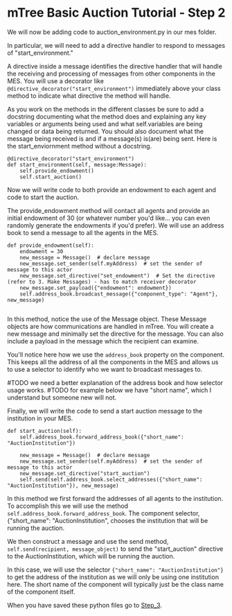 # mTree Basic Auction Tutorial - Step 2

We will now be adding code to auction_environment.py in our mes folder.

In particular, we will need to add a directive handler to respond to messages of "start_environment." 

A directive inside a message identifies the directive handler that will handle the receiving and processing of messages from other components in the MES. You will use a decorator like `@directive_decorator("start_environment")` immediately above your class method to indicate what directive the method will handle.

As you work on the methods in the different classes be sure to add a docstring documenting what the method does and explaining any key variables or arguments being used and what self.variables are being changed or data being returned.  You should also document what the message being received is and if a message(s) is(are) being sent.  Here is the start_enviornment method without a docstring.
```
@directive_decorator("start_environment")
def start_environment(self, message:Message):
    self.provide_endowment()
    self.start_auction()
```

Now we will write code to both provide an endowment to each agent and code to start the auction.

The provide_endowment method will contact all agents and provide an initial endowment of 30 (or whatever number you'd like... you can even randomly generate the endowments if you'd prefer). We will use an address book to send a message to all the agents in the MES.

```
def provide_endowment(self):
    endowment = 30
    new_message = Message()  # declare message
    new_message.set_sender(self.myAddress)  # set the sender of message to this actor
    new_message.set_directive("set_endowment")  # Set the directive (refer to 3. Make Messages) - has to match receiver decorator
    new_message.set_payload({"endowment": endowment})
    self.address_book.broadcast_message({"component_type": "Agent"}, new_message)
    
```

In this method, notice the use of the Message object. These Message objects are how communications are handled in mTree. You will create a new message and minimally set the directive for the message. You can also include a payload in the message which the recipient can examine. 

You'll notice here how we use the `address_book` property on the component. This keeps all the address of all the components in the MES and allows us to use a selector to identify who we want to broadcast messages to.

#TODO we need a better explanation of the address book and how selector usage works.
#TODO for example below we have "short name", which I understand but someone new will not.

Finally, we will write the code to send a start auction message to the institution in your MES. 
```
def start_auction(self):
    self.address_book.forward_address_book({"short_name": "AuctionInstitution"})

    new_message = Message()  # declare message
    new_message.set_sender(self.myAddress)  # set the sender of message to this actor
    new_message.set_directive("start_auction")
    self.send(self.address_book.select_addresses({"short_name": "AuctionInstitution"}), new_message)  
```

In this method we first forward the addresses of all agents to the institution. To accomplish this we will use the method `self.address_book.forward_address_book`. The component selector, {"short_name": "AuctionInstitution", chooses the institution that will be running the auction.

We then construct a message and use the send method, `self.send(recipient, message_object)` to send the "start_auction" directive to the AuctionInstitution, which will be running the auction.

In this case, we will use the selector `{"short_name": "AuctionInstitution"}` to get the address of the institution as we will only be using one institution here. The short name of the component will typically just be the class name of the component itself. 

When you have saved these python files go to [Step_3](../step_3).
